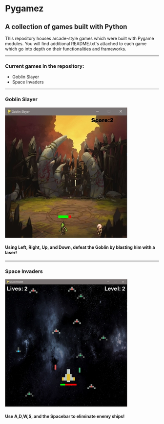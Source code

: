 # Pygamez
## A collection of games built with Python

This repository houses arcade-style games which were built with 
Pygame modules. You will find additional README.txt's attached to 
each game which go into depth on their functionalities and frameworks.

---

### Current games in the repository:
- Goblin Slayer
- Space Invaders

---

### Goblin Slayer
![goblin](game_images/GS_ss.JPG)

#### Using Left, Right, Up, and Down, defeat the Goblin by blasting him with a laser!
---

### Space Invaders
![space](game_images/SI_ss.JPG)

#### Use A,D,W,S, and the Spacebar to eliminate enemy ships! 
